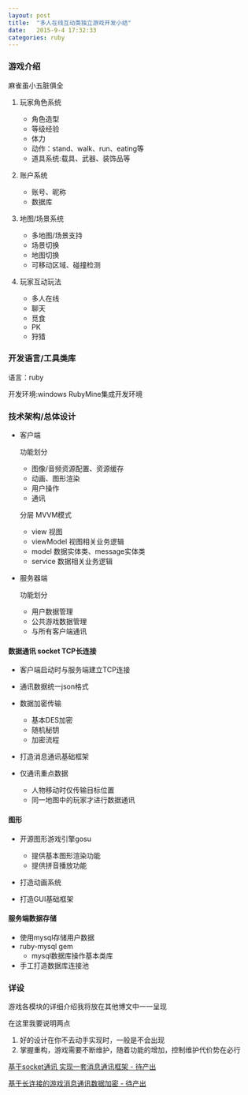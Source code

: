 ```yaml
---
layout: post
title:  "多人在线互动类独立游戏开发小结"
date:   2015-9-4 17:32:33
categories: ruby
---
```


### 游戏介绍

麻雀虽小五脏俱全

1. 玩家角色系统
    - 角色造型
    - 等级经验
    - 体力
    - 动作：stand、walk、run、eating等
    - 道具系统:载具、武器、装饰品等

2. 账户系统
    - 账号、昵称
    - 数据库
    
3. 地图/场景系统
    - 多地图/场景支持
    - 场景切换
    - 地图切换
    - 可移动区域、碰撞检测

4. 玩家互动玩法
    - 多人在线
    - 聊天
    - 觅食
    - PK
    - 狩猎

### 开发语言/工具类库

语言：ruby

开发环境:windows RubyMine集成开发环境

### 技术架构/总体设计

- 客户端

    功能划分

    - 图像/音频资源配置、资源缓存
    - 动画、图形渲染
    - 用户操作
    - 通讯

    分层 MVVM模式
    - view 视图
    - viewModel 视图相关业务逻辑
    - model 数据实体类、message实体类
    - service 数据相关业务逻辑


- 服务器端

    功能划分
    - 用户数据管理
    - 公共游戏数据管理
    - 与所有客户端通讯

#### 数据通讯 socket TCP长连接

- 客户端启动时与服务端建立TCP连接

- 通讯数据统一json格式

- 数据加密传输
    - 基本DES加密
    - 随机秘钥
    - 加密流程

- 打造消息通讯基础框架

- 仅通讯重点数据
    - 人物移动时仅传输目标位置
    - 同一地图中的玩家才进行数据通讯

#### 图形

- 开源图形游戏引擎gosu
    - 提供基本图形渲染功能
    - 提供拼音播放功能

- 打造动画系统

- 打造GUI基础框架

#### 服务端数据存储

- 使用mysql存储用户数据
- ruby-mysql gem
    - mysql数据库操作基本类库
- 手工打造数据库连接池



### 详设

游戏各模块的详细介绍我将放在其他博文中一一呈现

在这里我要说明两点

1. 好的设计在你不去动手实现时，一般是不会出现
2. 掌握重构，游戏需要不断维护，随着功能的增加，控制维护代价势在必行

[基于socket通讯 实现一套消息通讯框架 - 待产出]()

[基于长连接的游戏消息通讯数据加密 - 待产出]()
